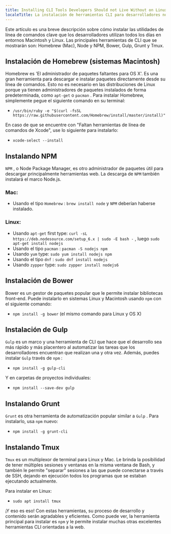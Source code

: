 ```yaml
---
title: Installing CLI Tools Developers Should not Live Without on Linux and Mac
localeTitle: La instalación de herramientas CLI para desarrolladores no debería vivir sin Linux y Mac
---
```

Este artículo es una breve descripción sobre cómo instalar las utilidades de línea de comandos clave que los desarrolladores utilizan todos los días en entornos Macintosh y Linux. Las principales herramientas de CLI que se mostrarán son: Homebrew (Mac), Node y NPM, Bower, Gulp, Grunt y Tmux.

## Instalación de Homebrew (sistemas Macintosh)

Homebrew es 'El administrador de paquetes faltantes para OS X'. Es una gran herramienta para descargar e instalar paquetes directamente desde su línea de comandos. Esto no es necesario en las distribuciones de Linux porque ya tienen administradores de paquetes instalados de forma predeterminada, como `apt-get` o `pacman` . Para instalar Homebrew, simplemente pegue el siguiente comando en su terminal:

*   `/usr/bin/ruby -e "$(curl -fsSL https://raw.githubusercontent.com/Homebrew/install/master/install)"`

En caso de que se encuentre con "Faltan herramientas de línea de comandos de Xcode", use lo siguiente para instalarlo:

*   `xcode-select --install`

## Instalando NPM

`NPM` , o Node Package Manager, es otro administrador de paquetes útil para descargar principalmente herramientas web. La descarga de `NPM` también instalará el marco Node.js.

### Mac:

*   Usando el tipo `Homebrew` : `brew install node` y `NPM` deberían haberse instalado.

### Linux:

*   Usando `apt-get` first type: `curl -sL https://deb.nodesource.com/setup_6.x | sudo -E bash -` , luego `sudo apt-get install nodejs`
*   Usando el tipo `pacman` : `pacman -S nodejs npm`
*   Usando `yum` type: `sudo yum install nodejs npm`
*   Usando el tipo `dnf` : `sudo dnf install nodejs`
*   Usando `zypper` type: `sudo zypper install nodejs6`

## Instalación de Bower

Bower es un gestor de paquetes popular que le permite instalar bibliotecas front-end. Puede instalarlo en sistemas Linux y Macintosh usando `npm` con el siguiente comando:

*   `npm install -g bower` (el mismo comando para Linux y OS X)

## Instalación de Gulp

`Gulp` es un marco y una herramienta de CLI que hace que el desarrollo sea más rápido y más placentero al automatizar las tareas que los desarrolladores encuentran que realizan una y otra vez. Además, puedes instalar `Gulp` través de `npm` :

*   `npm install -g gulp-cli`

Y en carpetas de proyectos individuales:

*   `npm install --save-dev gulp`

## Instalando Grunt

`Grunt` es otra herramienta de automatización popular similar a `Gulp` . Para instalarlo, usa `npm` nuevo:

*   `npm install -g grunt-cli`

## Instalando Tmux

`Tmux` es un multiplexor de terminal para Linux y Mac. Le brinda la posibilidad de tener múltiples sesiones y ventanas en la misma ventana de Bash, y también le permite "separar" sesiones a las que puede conectarse a través de SSH, dejando en ejecución todos los programas que se estaban ejecutando actualmente.

Para instalar en Linux:

*   `sudo apt install tmux`

¡Y eso es eso! Con estas herramientas, su proceso de desarrollo y contenido serán agradables y eficientes. Como puede ver, la herramienta principal para instalar es `npm` y le permite instalar muchas otras excelentes herramientas CLI orientadas a la web.